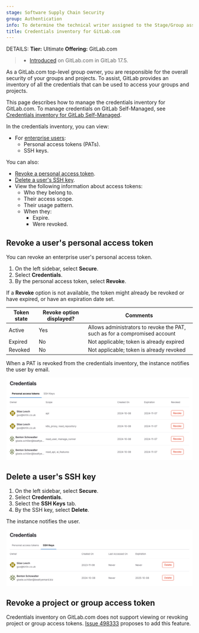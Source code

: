 ```yaml
---
stage: Software Supply Chain Security
group: Authentication
info: To determine the technical writer assigned to the Stage/Group associated with this page, see https://handbook.gitlab.com/handbook/product/ux/technical-writing/#assignments
title: Credentials inventory for GitLab.com
---
```


DETAILS:
**Tier:** Ultimate
**Offering:** GitLab.com

> - [Introduced](https://gitlab.com/gitlab-org/gitlab/-/issues/297441) on GitLab.com in GitLab 17.5.

As a GitLab.com top-level group owner, you are responsible for the overall security of your groups and projects.
To assist, GitLab provides an inventory of all the credentials that can be used to access your groups and projects.

This page describes how to manage the credentials inventory for GitLab.com. To manage credentials on GitLab Self-Managed, see [Credentials inventory for GitLab Self-Managed](../../administration/credentials_inventory.md).

In the credentials inventory, you can view:

- For [enterprise users](../enterprise_user/index.md):
  - Personal access tokens (PATs).
  - SSH keys.

You can also:

- [Revoke a personal access token](#revoke-a-users-personal-access-token).
- [Delete a user's SSH key](#delete-a-users-ssh-key).
- View the following information about access tokens:
  - Who they belong to.
  - Their access scope.
  - Their usage pattern.
  - When they:
    - Expire.
    - Were revoked.

## Revoke a user's personal access token

You can revoke an enterprise user's personal access token.

1. On the left sidebar, select **Secure**.
1. Select **Credentials**.
1. By the personal access token, select **Revoke**.

If a **Revoke** option is not available, the token might already be revoked or have expired, or have an expiration date set.

| Token state | **Revoke** option displayed? | Comments                                                                   |
|-------------|------------------------------|----------------------------------------------------------------------------|
| Active      | Yes                          | Allows administrators to revoke the PAT, such as for a compromised account |
| Expired     | No                           | Not applicable; token is already expired                                   |
| Revoked     | No                           | Not applicable; token is already revoked                                   |

When a PAT is revoked from the credentials inventory, the instance notifies the user by email.

![The credentials inventory page listing personal access tokens.](img/group_credentials_inventory_personal_access_tokens_v17_5.png)

## Delete a user's SSH key

1. On the left sidebar, select **Secure**.
1. Select **Credentials**.
1. Select the **SSH Keys** tab.
1. By the SSH key, select **Delete**.

The instance notifies the user.

![The credentials inventory page listing SSH keys.](img/group_credentials_inventory_ssh_keys_v17_5.png)

## Revoke a project or group access token

Credentials inventory on GitLab.com does not support viewing or revoking project or group access tokens.
[Issue 498333](https://gitlab.com/gitlab-org/gitlab/-/issues/498333) proposes to add this feature.
